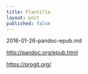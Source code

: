 ```yaml
---
title: Plantilla
layout: post
published: false
---
```

2016-01-26-pandoc-epub.md


http://pandoc.org/epub.html

https://progit.org/
